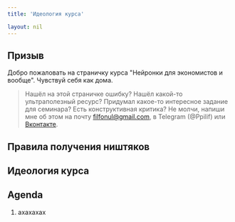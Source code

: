 ```yaml
---
title: 'Идеология курса'

layout: nil
---
```


## Призыв

Добро пожаловать на страничку курса "Нейронки для экономистов и вообще". Чувствуй себя как дома.

> Нашёл на этой страничке ошибку? Нашёл какой-то ультраполезный ресурс? Придумал какое-то интересное задание для семинара? Есть конструктивная критика? Не молчи, напиши мне об этом на почту filfonul@gmail.com, в Telegram (@Ppilif) или [Вконтакте](https://vk.com/ppilif).

## Правила получения ништяков



## Идеология курса



## Agenda

1. ахахахах
